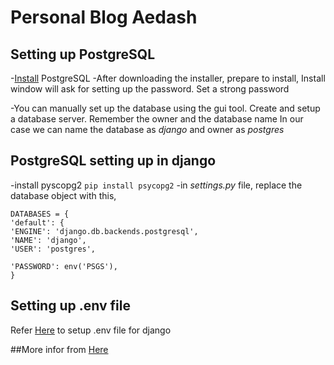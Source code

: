 # Personal Blog **Aedash**



## Setting up PostgreSQL
-[Install](https://www.enterprisedb.com/downloads/postgres-postgresql-downloads) PostgreSQL
-After downloading the installer, prepare to install, Install window will ask for setting up the password. Set a strong password

-You can manually set up the database using the gui tool. Create and setup a database server. Remember the owner and the database name
In our case we can name the database as *django* and owner as *postgres*

## PostgreSQL setting up in django
-install pyscopg2 `pip install psycopg2`
-in *settings.py* file, replace the database object with this,
```
DATABASES = {
'default': {
'ENGINE': 'django.db.backends.postgresql',
'NAME': 'django',
'USER': 'postgres',

'PASSWORD': env('PSGS'),
}
```

## Setting up **.env** file

Refer [Here](https://alicecampkin.medium.com/how-to-set-up-environment-variables-in-django-f3c4db78c55f) to setup .env file for django

##More infor from [Here](https://sweetcode.io/django-postgresql-migration-from-sqlite/)